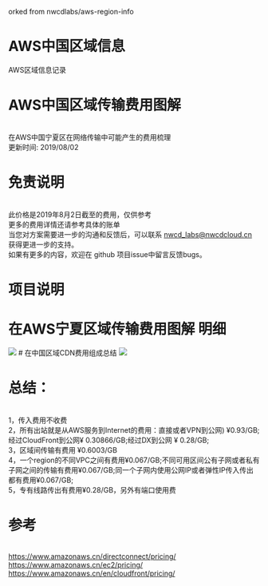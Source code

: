 orked from nwcdlabs/aws-region-info

# AWS中国区域信息
AWS区域信息记录
 <br>


# AWS中国区域传输费用图解
<br>
在AWS中国宁夏区在网络传输中可能产生的费用梳理
<br>更新时间: 2019/08/02



# 免责说明
<br>此价格是2019年8月2日截至的费用，仅供参考
<br>更多的费用详情还请参考具体的账单
<br>当您对方案需要进一步的沟通和反馈后，可以联系 nwcd_labs@nwcdcloud.cn 获得更进一步的支持。
<br>如果有更多的内容，欢迎在 github 项目issue中留言反馈bugs。

# 项目说明


# 在AWS宁夏区域传输费用图解 明细
<img src="https://github.com/nwcdlabs/aws-region-info/blob/master/%E4%B8%AD%E5%9B%BD%E5%8C%BA%E5%9F%9F%E4%BC%A0%E8%BE%93%E8%B4%B9%E7%94%A8%E5%9B%BE%E8%A7%A320190802.png" />
# 在中国区域CDN费用组成总结
<img src="https://github.com/nwcdlabs/aws-region-info/blob/master/CDN%E8%B4%B9%E7%94%A8%E7%BB%84%E6%88%90%E6%80%BB%E7%BB%93.png" />

# 总结：
 <br>1，传入费用不收费 
 <br>2，所有出站就是从AWS服务到Internet的费用：直接或者VPN到公网) ¥0.93/GB;经过CloudFront到公网¥ 0.30866/GB;经过DX到公网 ¥ 0.28/GB;
 <br>3，区域间传输有费用 ¥0.6003/GB
 <br>4，一个region的不同VPC之间有费用¥0.067/GB;不同可用区间公有子网或者私有子网之间的传输有费用¥0.067/GB;同一个子网内使用公网IP或者弹性IP传入传出都有费用¥0.067/GB;
 <br>5，专有线路传出有费用¥0.28/GB，另外有端口使用费



# 参考
<br>https://www.amazonaws.cn/directconnect/pricing/
<br>https://www.amazonaws.cn/ec2/pricing/
<br>https://www.amazonaws.cn/en/cloudfront/pricing/
